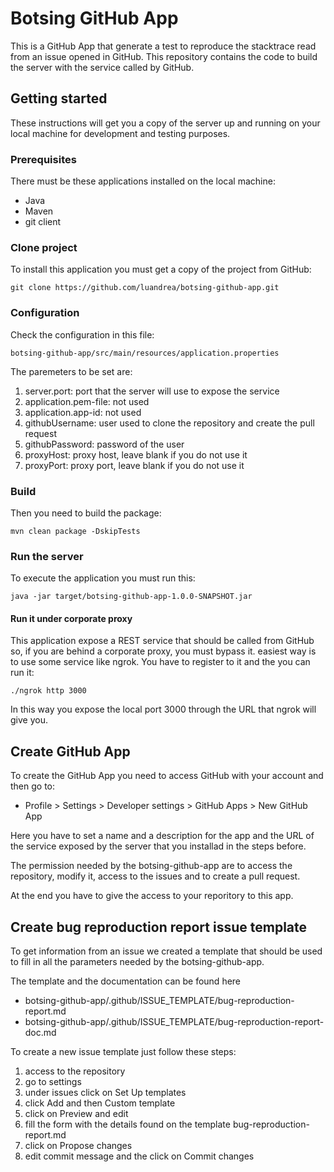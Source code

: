 # Botsing GitHub App

This is a GitHub App that generate a test to reproduce the stacktrace read from an issue opened in GitHub. This repository contains the code to build the server with the service called by GitHub.

## Getting started

These instructions will get you a copy of the server up and running on your local machine for development and testing purposes.

### Prerequisites

There must be these applications installed on the local machine:

* Java
* Maven
* git client

### Clone project

To install this application you must get a copy of the project from GitHub:

```
git clone https://github.com/luandrea/botsing-github-app.git
```
### Configuration

Check the configuration in this file:
```
botsing-github-app/src/main/resources/application.properties
```

The paremeters to be set are:
1. server.port: port that the server will use to expose the service
1. application.pem-file: not used
1. application.app-id: not used
1. githubUsername: user used to clone the repository and create the pull request
1. githubPassword: password of the user
1. proxyHost: proxy host, leave blank if you do not use it
1. proxyPort: proxy port, leave blank if you do not use it

### Build

Then you need to build the package:

```
mvn clean package -DskipTests
```

### Run the server

To execute the application you must run this:

```
java -jar target/botsing-github-app-1.0.0-SNAPSHOT.jar
```

#### Run it under corporate proxy

This application expose a REST service that should be called from GitHub so, if you are behind a corporate proxy, you must bypass it.
easiest way is to use some service like ngrok. You have to register to it and the you can run it:

```
./ngrok http 3000
```

In this way you expose the local port 3000 through the URL that ngrok will give you.

## Create GitHub App

To create the GitHub App you need to access GitHub with your account and then go to:

* Profile > Settings > Developer settings > GitHub Apps > New GitHub App

Here you have to set a name and a description for the app and the URL of the service exposed by the server that you installad in the steps before.

The permission needed by the botsing-github-app are to access the repository, modify it, access to the issues and to create a pull request.

At the end you have to give the access to your reporitory to this app.

## Create bug reproduction report issue template

To get  information from an issue we created a template that should be used to fill in all the parameters needed by the botsing-github-app.

The template and the documentation can be found here

* botsing-github-app/.github/ISSUE_TEMPLATE/bug-reproduction-report.md
* botsing-github-app/.github/ISSUE_TEMPLATE/bug-reproduction-report-doc.md

To create a new issue template just follow these steps:

1. access to the repository
1. go to settings
1. under issues click on Set Up templates
1. click Add and then Custom template
1. click on Preview and edit
1. fill the form with the details found on the template bug-reproduction-report.md 
1. click on Propose changes
1. edit commit message and the click on Commit changes
